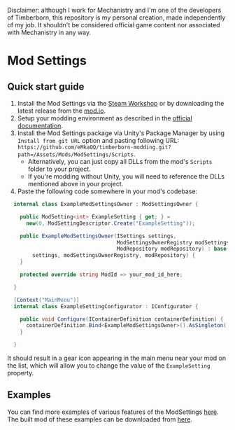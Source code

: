 Disclaimer: although I work for Mechanistry and I'm one of the developers of Timberborn, this repository is my personal creation, made independently of my job. It shouldn't be considered official game content nor associated with Mechanistry in any way.

# Mod Settings

## Quick start guide

1. Install the Mod Settings via the [Steam Workshop](https://steamcommunity.com/sharedfiles/filedetails/?id=3283831040) or by downloading the latest release from the [mod.io](https://mod.io/g/timberborn/m/mod-settings).
2. Setup your modding environment as described in the [official documentation](https://github.com/mechanistry/timberborn-modding/?tab=readme-ov-file#timberborn-modding-tools-and-examples).
3. Install the Mod Settings package via Unity's Package Manager by using `Install from git URL` option and pasting following URL: `https://github.com/eMkaQQ/timberborn-modding.git?path=/Assets/Mods/ModSettings/Scripts`.
   - Alternatively, you can just copy all DLLs from the mod's `Scripts` folder to your project.
   - If you're modding without Unity, you will need to reference the DLLs mentioned above in your project.
4. Paste the following code somewhere in your mod's codebase:
```csharp
  internal class ExampleModSettingsOwner : ModSettingsOwner {

    public ModSetting<int> ExampleSetting { get; } =
      new(0, ModSettingDescriptor.Create("ExampleSetting"));

    public ExampleModSettingsOwner(ISettings settings,
                                   ModSettingsOwnerRegistry modSettingsOwnerRegistry,
                                   ModRepository modRepository) : base(
        settings, modSettingsOwnerRegistry, modRepository) {
    }

    protected override string ModId => your_mod_id_here;

  }

  [Context("MainMenu")]
  internal class ExampleSettingConfigurator : IConfigurator {

    public void Configure(IContainerDefinition containerDefinition) {
      containerDefinition.Bind<ExampleModSettingsOwner>().AsSingleton();
    }

  }
```
It should result in a gear icon appearing in the main menu near your mod on the list, which will allow you to change the value of the `ExampleSetting` property.

## Examples
You can find more examples of various features of the ModSettings [here](https://github.com/eMkaQQ/timberborn-modding/tree/main/Assets/Mods/ModSettingsExamples).
The built mod of these examples can be downloaded from [here](https://github.com/eMkaQQ/timberborn-modding/blob/main/Assets/Mods/ModSettingsExamples/ModSettingsExamples.zip).